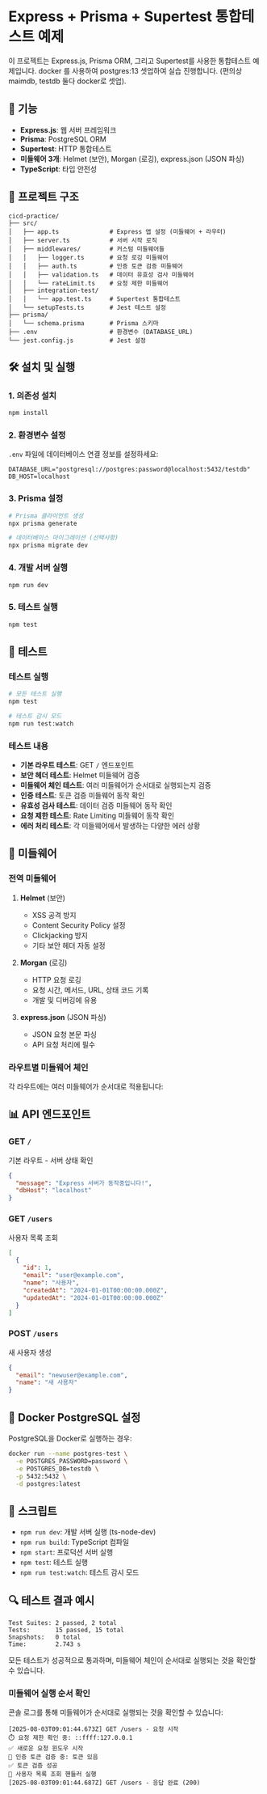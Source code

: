 # Express + Prisma + Supertest 통합테스트 예제

이 프로젝트는 Express.js, Prisma ORM, 그리고 Supertest를 사용한 통합테스트 예제입니다.
docker 를 사용하여 postgres:13 셋업하여 실습 진행합니다. (편의상 maimdb, testdb 둘다 docker로 셋업).

## 🚀 기능

- **Express.js**: 웹 서버 프레임워크
- **Prisma**: PostgreSQL ORM
- **Supertest**: HTTP 통합테스트
- **미들웨어 3개**: Helmet (보안), Morgan (로깅), express.json (JSON 파싱)
- **TypeScript**: 타입 안전성

## 📁 프로젝트 구조

```
cicd-practice/
├── src/
│   ├── app.ts              # Express 앱 설정 (미들웨어 + 라우터)
│   ├── server.ts           # 서버 시작 로직
│   ├── middlewares/        # 커스텀 미들웨어들
│   │   ├── logger.ts       # 요청 로깅 미들웨어
│   │   ├── auth.ts         # 인증 토큰 검증 미들웨어
│   │   ├── validation.ts   # 데이터 유효성 검사 미들웨어
│   │   └── rateLimit.ts    # 요청 제한 미들웨어
│   ├── integration-test/
│   │   └── app.test.ts     # Supertest 통합테스트
│   └── setupTests.ts       # Jest 테스트 설정
├── prisma/
│   └── schema.prisma       # Prisma 스키마
├── .env                    # 환경변수 (DATABASE_URL)
└── jest.config.js          # Jest 설정
```

## 🛠️ 설치 및 실행

### 1. 의존성 설치

```bash
npm install
```

### 2. 환경변수 설정

`.env` 파일에 데이터베이스 연결 정보를 설정하세요:

```
DATABASE_URL="postgresql://postgres:password@localhost:5432/testdb"
DB_HOST=localhost
```

### 3. Prisma 설정

```bash
# Prisma 클라이언트 생성
npx prisma generate

# 데이터베이스 마이그레이션 (선택사항)
npx prisma migrate dev
```

### 4. 개발 서버 실행

```bash
npm run dev
```

### 5. 테스트 실행

```bash
npm test
```

## 🧪 테스트

### 테스트 실행

```bash
# 모든 테스트 실행
npm test

# 테스트 감시 모드
npm run test:watch
```

### 테스트 내용

- **기본 라우트 테스트**: GET `/` 엔드포인트
- **보안 헤더 테스트**: Helmet 미들웨어 검증
- **미들웨어 체인 테스트**: 여러 미들웨어가 순서대로 실행되는지 검증
- **인증 테스트**: 토큰 검증 미들웨어 동작 확인
- **유효성 검사 테스트**: 데이터 검증 미들웨어 동작 확인
- **요청 제한 테스트**: Rate Limiting 미들웨어 동작 확인
- **에러 처리 테스트**: 각 미들웨어에서 발생하는 다양한 에러 상황

## 🔧 미들웨어

### 전역 미들웨어

1. **Helmet** (보안)

   - XSS 공격 방지
   - Content Security Policy 설정
   - Clickjacking 방지
   - 기타 보안 헤더 자동 설정

2. **Morgan** (로깅)

   - HTTP 요청 로깅
   - 요청 시간, 메서드, URL, 상태 코드 기록
   - 개발 및 디버깅에 유용

3. **express.json** (JSON 파싱)
   - JSON 요청 본문 파싱
   - API 요청 처리에 필수

### 라우트별 미들웨어 체인

각 라우트에는 여러 미들웨어가 순서대로 적용됩니다:

## 📊 API 엔드포인트

### GET `/`

기본 라우트 - 서버 상태 확인

```json
{
  "message": "Express 서버가 동작중입니다!",
  "dbHost": "localhost"
}
```

### GET `/users`

사용자 목록 조회

```json
[
  {
    "id": 1,
    "email": "user@example.com",
    "name": "사용자",
    "createdAt": "2024-01-01T00:00:00.000Z",
    "updatedAt": "2024-01-01T00:00:00.000Z"
  }
]
```

### POST `/users`

새 사용자 생성

```json
{
  "email": "newuser@example.com",
  "name": "새 사용자"
}
```

## 🐳 Docker PostgreSQL 설정

PostgreSQL을 Docker로 실행하는 경우:

```bash
docker run --name postgres-test \
  -e POSTGRES_PASSWORD=password \
  -e POSTGRES_DB=testdb \
  -p 5432:5432 \
  -d postgres:latest
```

## 📝 스크립트

- `npm run dev`: 개발 서버 실행 (ts-node-dev)
- `npm run build`: TypeScript 컴파일
- `npm start`: 프로덕션 서버 실행
- `npm test`: 테스트 실행
- `npm run test:watch`: 테스트 감시 모드

## 🔍 테스트 결과 예시

```
Test Suites: 2 passed, 2 total
Tests:       15 passed, 15 total
Snapshots:   0 total
Time:        2.743 s
```

모든 테스트가 성공적으로 통과하며, 미들웨어 체인이 순서대로 실행되는 것을 확인할 수 있습니다.

### 미들웨어 실행 순서 확인

콘솔 로그를 통해 미들웨어가 순서대로 실행되는 것을 확인할 수 있습니다:

```
[2025-08-03T09:01:44.673Z] GET /users - 요청 시작
⏱️ 요청 제한 확인 중: ::ffff:127.0.0.1
✅ 새로운 요청 윈도우 시작
🔐 인증 토큰 검증 중: 토큰 있음
✅ 토큰 검증 성공
🎯 사용자 목록 조회 핸들러 실행
[2025-08-03T09:01:44.687Z] GET /users - 응답 완료 (200)
```
